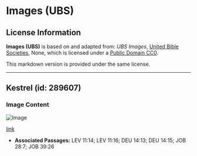 # Images (UBS)

## License Information

**Images (UBS)** is based on and adapted from: _UBS Images_, [United Bible Societies](https://unitedbiblesocieties.org/), None, which is licensed under a [Public Domain CC0](https://creativecommons.org/public-domain/cc0/).

This markdown version is provided under the same license.



--------------------------------

## Kestrel (id: 289607)

### Image Content

![Image](https://cdn.aquifer.bible/aquifer-content/resources/Media/WEB-0566_kestrel.jpg)

[link](https://cdn.aquifer.bible/aquifer-content/resources/Media/WEB-0566_kestrel.jpg)

* **Associated Passages:** LEV 11:14; LEV 11:16; DEU 14:13; DEU 14:15; JOB 28:7; JOB 39:26

